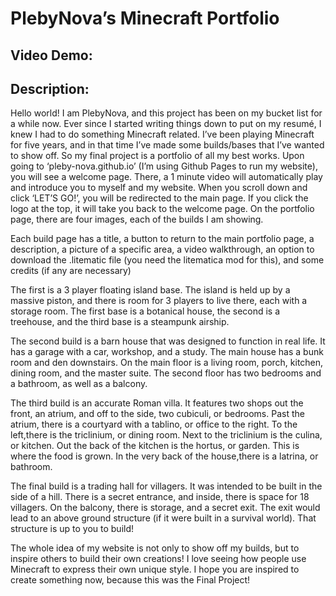 # PlebyNova’s Minecraft Portfolio
## Video Demo:  <URL HERE>
## Description:
Hello world! I am PlebyNova, and this project has been on my bucket list for a while now. Ever since I started writing things down to put on my resumé, I knew I had to do something Minecraft related. I’ve been playing Minecraft for five years, and in that time I’ve made some builds/bases that I’ve wanted to show off. So my final project is a portfolio of all my best works.
Upon going to ‘pleby-nova.github.io’ (I’m using Github Pages to run my website), you will see a welcome page. There, a 1 minute video will automatically play and introduce you to myself and my website. When you scroll down and click ‘LET’S GO!’, you will be redirected to the main page. If you click the logo at the top, it will take you back to the welcome page. On the portfolio page, there are four images, each of the builds I am showing.

Each build page has a title, a button to return to the main portfolio page, a description, a picture of a specific area, a video walkthrough, an option to download the .litematic file (you need the litematica mod for this), and some credits (if any are necessary)

The first is a 3 player floating island base. The island is held up by a massive piston, and there is room for 3 players to live there, each with a storage room. The first base is a botanical house, the second is a treehouse, and the third base is a steampunk airship.

The second build is a barn house that was designed to function in real life. It has a garage with a car, workshop, and a study. The main house has a bunk room and den downstairs. On the main floor is a living room, porch, kitchen, dining room, and the master suite. The second floor has two bedrooms and a bathroom, as well as a balcony.

The third build is an accurate Roman villa. It features two shops out the front, an atrium, and off to the side, two cubiculi, or bedrooms. Past the atrium, there is a courtyard with a tablino, or office to the right. To the left,there is the triclinium, or dining room. Next to the triclinium is the culina, or kitchen. Out the back of the kitchen is the hortus, or garden. This is where the food is grown. In the very back of the house,there is a latrina, or bathroom.

The final build is a trading hall for villagers. It was intended to be built in the side of a hill. There is a secret entrance, and inside, there is space for 18 villagers. On the balcony, there is storage, and a secret exit. The exit would lead to an above ground structure (if it were built in a survival world). That structure is up to you to build!

The whole idea of my website is not only to show off my builds, but to inspire others to build their own creations! I love seeing how people use Minecraft to express their own unique style. I hope you are inspired to create something now, because this was the Final Project!
